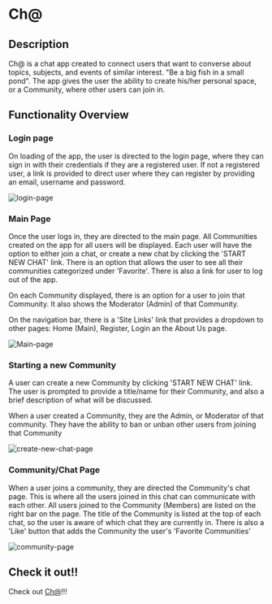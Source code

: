 

# Ch@

## Description
Ch@ is a chat app created to connect users that want to converse about topics, subjects, and events of similar interest. "Be a big fish in a small pond". The app gives the user the ability to create his/her personal space, or a Community, where other users can join in.


## Functionality Overview

### Login page
On loading of the app, the user is directed to the login page, where they can sign in with their credentials if they are a registered user. If not a registered user, a link is provided to direct user where they can register by providing an email, username and password.

![login-page](images/login_page.PNG)


### Main Page
Once the user logs in, they are directed to the main page. All Communities created on the app for all users will be displayed. Each user will have the option to either join a chat, or create a new chat by clicking the 'START NEW CHAT' link. There is an option that allows the user to see all their communities categorized under 'Favorite'. There is also a link for user to log out of the app.

On each Community displayed, there is an option for a user to join that Community. It also shows the Moderator (Admin) of that Community.

On the navigation bar, there is a 'Site Links' link that provides a dropdown to other pages: Home (Main), Register, Login an the About Us page.

![Main-page](images/main_page.PNG)


### Starting a new Community
A user can create a new Community by clicking 'START NEW CHAT' link. The user is prompted to provide a title/name for their Community, and also a brief description of what will be discussed.

When a user created a Community, they are the Admin, or Moderator of that community. They have the ability to ban or unban other users from joining that Community


![create-new-chat-page](images/create_new_chat.PNG)



### Community/Chat Page
When a user joins a community, they are directed the Community's chat page. This is where all the users joined in this chat can communicate with each other. All users joined to the Community (Members) are listed on the right bar on the page. The title of the Community is listed at the top of each chat, so the user is aware of which chat they are currently in. There is also a 'Like' button that adds the Community the user's 'Favorite Communities'


![community-page](images/community_page.PNG)

## Check it out!!
Check out [Ch@](https://helloworld-community.herokuapp.com/login)!!!

